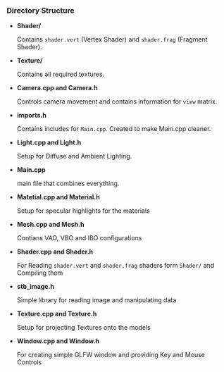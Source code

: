 ### Directory Structure

  - **Shader/** 
  
      Contains `shader.vert` (Vertex Shader) and `shader.frag` (Fragment Shader).
  
  - **Texture/**
  
      Contains all required textures.
      
  - **Camera.cpp and Camera.h**
      
      Controls camera movement and contains  information for `view` matrix.
      
  - **imports.h**
  
      Contains includes for `Main.cpp`. Created to make Main.cpp cleaner.
      
  - **Light.cpp and Light.h**
  
      Setup for Diffuse and Ambient Lighting.
      
  - **Main.cpp**
      
      main file that combines everything.
      
  - **Matetial.cpp and Material.h**
  
      Setup for specular highlights for the materials
      
  - **Mesh.cpp and Mesh.h**
  
      Contians VAO, VBO and IBO configurations
      
 - **Shader.cpp and Shader.h**
 
      For Reading `shader.vert` and `shader.frag` shaders form `Shader/` and Compiling them
      
 - **stb_image.h**
    
      Simple library for reading image and manipulating data
      
 - **Texture.cpp and Texture.h**
 
      Setup for projecting Textures onto the models
      
 - **Window.cpp and Window.h**
 
      For creating simple GLFW window and providing Key and Mouse Controls
